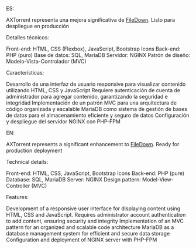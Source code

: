 ES:

AXTorrent representa una mejora significativa de [FileDown](https://github.com/ruben2k1/FileDown). Listo para despliegue en producción

Detalles técnicos:

Front-end: HTML, CSS (Flexbox), JavaScript, Bootstrap Icons
Back-end: PHP (puro)
Base de datos: SQL, MariaDB
Servidor: NGINX
Patrón de diseño: Modelo-Vista-Controlador (MVC)

Características:

Desarrollo de una interfaz de usuario responsive para visualizar contenido utilizando HTML, CSS y JavaScript
Requiere autenticación de cuenta de administrador para agregar contenido, garantizando la seguridad e integridad
Implementación de un patrón MVC para una arquitectura de código organizada y escalable
MariaDB como sistema de gestión de bases de datos para el almacenamiento eficiente y seguro de datos
Configuración y despliegue del servidor NGINX con PHP-FPM

EN:

AXTorrent represents a significant enhancement to [FileDown](https://github.com/ruben2k1/FileDown). Ready for production deployment

Technical details:

Front-end: HTML, CSS, JavaScript, Bootstrap Icons
Back-end: PHP (pure)
Database: SQL, MariaDB
Server: NGINX
Design pattern: Model-View-Controller (MVC)

Features:

Development of a responsive user interface for displaying content using HTML, CSS and JavaScript.
Requires administrator account authentication to add content, ensuring security and integrity
Implementation of an MVC pattern for an organized and scalable code architecture
MariaDB as a database management system for efficient and secure data storage
Configuration and deployment of NGINX server with PHP-FPM
